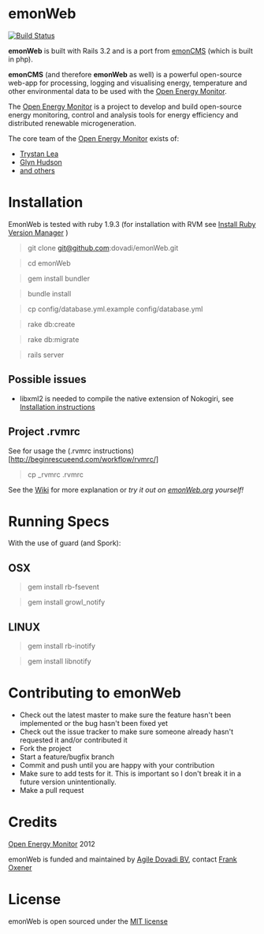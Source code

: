 emonWeb
=======

[![Build Status](https://secure.travis-ci.org/dovadi/emonWeb.png?branch=master)](http://travis-ci.org/dovadi/emonWeb)

**emonWeb** is built with Rails 3.2 and is a port from [emonCMS](http://openenergymonitor.org/emon/node/90) (which is built in php).

**emonCMS** (and therefore **emonWeb** as well) is a powerful open-source web-app for processing, logging and visualising energy, temperature and other environmental data to be used with the [Open Energy Monitor](http://openenergymonitor.org).

The [Open Energy Monitor](http://openenergymonitor.org) is a project to develop and build open-source energy monitoring, control and analysis tools for energy efficiency and distributed renewable microgeneration.

The core team of the [Open Energy Monitor](http://openenergymonitor.org) exists of:

* [Trystan Lea](https://github.com/TrystanLea)
* [Glyn Hudson](https://github.com/glynhudson)
* [and others](http://openenergymonitor.org/emon/people)

Installation
============

EmonWeb is tested with ruby 1.9.3 (for installation with RVM see [Install Ruby Version Manager](http://beginrescueend.com/rvm/install/) )

> git clone git@github.com:dovadi/emonWeb.git

> cd emonWeb

> gem install bundler

> bundle install

> cp config/database.yml.example config/database.yml

> rake db:create

> rake db:migrate

> rails server

## Possible issues ##

* libxml2 is needed to compile the native extension of Nokogiri, see [Installation instructions]( http://nokogiri.org/tutorials/installing_nokogiri.html)


## Project .rvmrc 

See for usage the (.rvmrc instructions)[http://beginrescueend.com/workflow/rvmrc/]

> cp _rvmrc .rvmrc

See the [Wiki](https://github.com/dovadi/emonWeb/wiki) for more explanation or *try it out on [emonWeb.org](http://emonWeb.org) yourself!*

Running Specs
=============

With the use of guard (and Spork):

## OSX ##

> gem install rb-fsevent

> gem install growl_notify


## LINUX ##

> gem install rb-inotify

> gem install libnotify


Contributing to emonWeb
=======================
 
* Check out the latest master to make sure the feature hasn't been implemented or the bug hasn't been fixed yet
* Check out the issue tracker to make sure someone already hasn't requested it and/or contributed it
* Fork the project
* Start a feature/bugfix branch
* Commit and push until you are happy with your contribution
* Make sure to add tests for it. This is important so I don't break it in a future version unintentionally.
* Make a pull request

Credits
=======

[Open Energy Monitor](http://openenergymonitor.org) 2012

emonWeb is funded and maintained by [Agile Dovadi BV](http://dovadi.com), contact [Frank Oxener](mailto:frank@dovadi.com)

License
=======

emonWeb is open sourced under the [MIT license](https://github.com/dovadi/emonWeb/blob/master/LICENSE.txt)